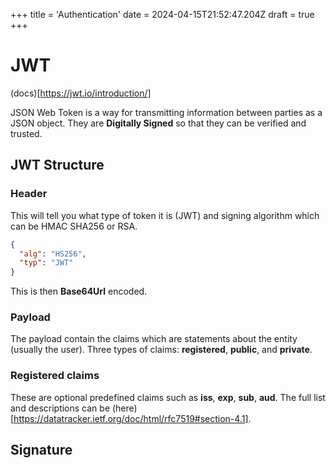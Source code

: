 +++
title = 'Authentication'
date = 2024-04-15T21:52:47.204Z
draft = true
+++

# JWT
(docs)[https://jwt.io/introduction/]

JSON Web Token is a way for transmitting information between parties as a JSON object. They are **Digitally Signed** so that they can be verified and trusted.

## JWT Structure

### Header
This will tell you what type of token it is (JWT) and signing algorithm which can be HMAC SHA256 or RSA.

```JSON
{
  "alg": "HS256",
  "typ": "JWT"
}
```
This is then **Base64Url** encoded.

### Payload
The payload contain the claims which are statements about the entity (usually the user). Three types of claims: **registered**, **public**, and **private**.

### Registered claims
These are optional predefined claims such as **iss**, **exp**, **sub**, **aud**. The full list and descriptions can be (here)[https://datatracker.ietf.org/doc/html/rfc7519#section-4.1].

## Signature
